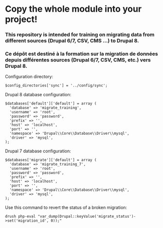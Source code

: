 # Copy the whole module into your project!

### This repository is intended for training on migrating data from different sources (Drupal 6/7, CSV, CMS ...) to Drupal 8.

### Ce dépôt est destiné à la formation sur la migration de données depuis différentes sources (Drupal 6/7, CSV, CMS, etc.) vers Drupal 8.

Configuration directory:

```
$config_directories['sync'] = '../config/sync';
```

Drupal 8 database configuration:

```
$databases['default']['default'] = array (
  'database' => 'migrate_training',
  'username' => 'root',
  'password' => 'password',
  'prefix' => '',
  'host' => 'localhost',
  'port' => '',
  'namespace' => 'Drupal\\Core\\Database\\Driver\\mysql',
  'driver' => 'mysql',
);
```

Drupal 7 database configuration:

```
$databases['migrate']['default'] = array (
  'database' => 'migrate_training_7',
  'username' => 'root',
  'password' => 'password',
  'prefix' => '',
  'host' => 'localhost',
  'port' => '',
  'namespace' => 'Drupal\\Core\\Database\\Driver\\mysql',
  'driver' => 'mysql',
);
```

Use this command to revert the status of a broken migration:

```
drush php-eval "var_dump(Drupal::keyValue('migrate_status')->set('migration_id', 0));"
```
